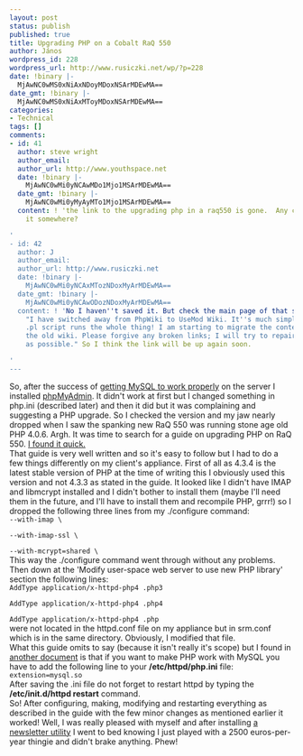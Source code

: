 ```yaml
---
layout: post
status: publish
published: true
title: Upgrading PHP on a Cobalt RaQ 550
author: János
wordpress_id: 228
wordpress_url: http://www.rusiczki.net/wp/?p=228
date: !binary |-
  MjAwNC0wMS0xNiAxNDoyMDoxNSArMDEwMA==
date_gmt: !binary |-
  MjAwNC0wMS0xNiAxMToyMDoxNSArMDEwMA==
categories:
- Technical
tags: []
comments:
- id: 41
  author: steve wright
  author_email: 
  author_url: http://www.youthspace.net
  date: !binary |-
    MjAwNC0wMi0yNCAwMDo1Mjo1MSArMDEwMA==
  date_gmt: !binary |-
    MjAwNC0wMi0yMyAyMTo1Mjo1MSArMDEwMA==
  content: ! 'the link to the upgrading php in a raq550 is gone.  Any chance you saved
    it somewhere?

'
- id: 42
  author: J
  author_email: 
  author_url: http://www.rusiczki.net
  date: !binary |-
    MjAwNC0wMi0yNCAxMTozNDoxMyArMDEwMA==
  date_gmt: !binary |-
    MjAwNC0wMi0yNCAwODozNDoxMyArMDEwMA==
  content: ! 'No I haven''t saved it. But check the main page of that site. It says:
    "I have switched away from PhpWiki to UseMod Wiki. It''s much simpler - a single
    .pl script runs the whole thing! I am starting to migrate the content across from
    the old wiki. Please forgive any broken links; I will try to repair them as soon
    as possible." So I think the link will be up again soon.

'
---
```

<p>So, after the success of <a href="http://www.rusiczki.net/blog/archives/2004/01/16/starting_mysql_at_boot_time_on_a_cobalt_raq_550" title="Starting MySQL at boot time on a Cobalt RaQ 550">getting MySQL to work properly</a> on the server I installed <a href="http://www.phpmyadmin.net" title="THE PHP based MySQL admin tool of choice">phpMyAdmin</a>. It didn't work at first but I changed something in php.ini (described later) and then it did but it was complaining and suggesting a PHP upgrade. So I checked the version and my jaw nearly dropped when I saw the spanking new RaQ 550 was running stone age old PHP 4.0.6. Argh. It was time to search for a guide on upgrading PHP on RaQ 550. <a href="http://www.cobaltfaqs.com/wiki/index.php/Upgrade%20PHP%20on%20RaQ%20550" title="PhpWiki - Upgrade PHP on RaQ 550">I found it quick.</a><br />
That guide is very well written and so it's easy to follow but I had to do a few things differently on my client's appliance. First of all as 4.3.4 is the latest stable version of PHP at the time of writing this I obviously used this version and not 4.3.3 as stated in the guide. It looked like I didn't have IMAP and libmcrypt installed and I didn't bother to install them (maybe I'll need them in the future, and I'll have to install them and recompile PHP, grrr!) so I dropped the following three lines from my ./configure command:<br />
<code>--with-imap \<br />
--with-imap-ssl \<br />
--with-mcrypt=shared \</code><br />
This way the ./configure command went through without any problems. Then down at the 'Modify user-space web server to use new PHP library' section the following lines:<br />
<code>AddType application/x-httpd-php4 .php3<br />
AddType application/x-httpd-php4 .php4<br />
AddType application/x-httpd-php4 .php</code><br />
were not located in the httpd.conf file on my appliance but in srm.conf which is in the same directory. Obviously, I modified that file.<br />
What this guide omits to say (because it isn't really it's scope) but I found in <a href="http://sunsolve.sun.com/pub-cgi/retrieve.pl?doc=finfodoc%2F8412&zone_32=raq%20550%20mysql" title=" Enabling support for MySQL in PHP on RaQ 550">another document</a> is that if you want to make PHP work with MySQL you have to add the following line to your <b>/etc/httpd/php.ini</b> file:<br />
<code>extension=mysql.so</code><br />
After saving the .ini file do not forget to restart httpd by typing the <b>/etc/init.d/httpd restart</b> command.<br />
So! After configuring, making, modifying and restarting everything as described in the guide with the few minor changes as mentioned earlier it worked! Well, I was really pleased with myself and after installing <a href="http://mojo.skazat.com/" title="Dada Mail">a newsletter utility</a> I went to bed knowing I just played with a 2500 euros-per-year thingie and didn't brake anything. Phew!</p>
